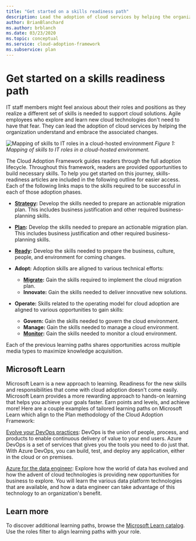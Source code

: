```yaml
---
title: "Get started on a skills readiness path"
description: Lead the adoption of cloud services by helping the organization understand and embrace the associated changes by exploring a skills readiness path.
author: BrianBlanchard
ms.author: brblanch
ms.date: 03/23/2020
ms.topic: conceptual
ms.service: cloud-adoption-framework
ms.subservice: plan
---
```


# Get started on a skills readiness path

IT staff members might feel anxious about their roles and positions as they realize a different set of skills is needed to support cloud solutions. Agile employees who explore and learn new cloud technologies don't need to have that fear. They can lead the adoption of cloud services by helping the organization understand and embrace the associated changes.

![Mapping of skills to IT roles in a cloud-hosted environment](../_images/skills-guidance.png)
_Figure 1: Mapping of skills to IT roles in a cloud-hosted environment._

The Cloud Adoption Framework guides readers through the full adoption lifecycle. Throughout this framework, readers are provided opportunities to build necessary skills. To help you get started on this journey, skills-readiness articles are included in the following outline for easier access. Each of the following links maps to the skills required to be successful in each of those adoption phases.

- **[Strategy](../strategy/suggested-skills.md):** Develop the skills needed to prepare an actionable migration plan. This includes business justification and other required business-planning skills.
- **[Plan](./suggested-skills.md):** Develop the skills needed to prepare an actionable migration plan. This includes business justification and other required business-planning skills.
- **[Ready](../ready/suggested-skills.md):** Develop the skills needed to prepare the business, culture, people, and environment for coming changes.

- **Adopt:** Adoption skills are aligned to various technical efforts:
  - **[Migrate](../migrate/suggested-skills.md):** Gain the skills required to implement the cloud migration plan.
  - **Innovate:** Gain the skills needed to deliver innovative new solutions.

- **Operate:** Skills related to the operating model for cloud adoption are aligned to various opportunities to gain skills:
  - **Govern:** Gain the skills needed to govern the cloud environment.
  - **Manage:** Gain the skills needed to manage a cloud environment.
  - **[Monitor](../manage/monitor/suggested-skills.md):** Gain the skills needed to monitor a cloud environment.

Each of the previous learning paths shares opportunities across multiple media types to maximize knowledge acquisition.

## Microsoft Learn

Microsoft Learn is a new approach to learning. Readiness for the new skills and responsibilities that come with cloud adoption doesn't come easily. Microsoft Learn provides a more rewarding approach to hands-on learning that helps you achieve your goals faster. Earn points and levels, and achieve more!
Here are a couple examples of tailored learning paths on Microsoft Learn which align to the Plan methodology of the Cloud Adoption Framework:

<!-- docsTest:ignore "on premises" -->

[Evolve your DevOps practices](/learn/paths/evolve-your-devops-practices): DevOps is the union of people, process, and products to enable continuous delivery of value to your end users. Azure DevOps is a set of services that gives you the tools you need to do just that. With Azure DevOps, you can build, test, and deploy any application, either in the cloud or on premises.

[Azure for the data engineer](/learn/paths/azure-for-the-data-engineer): Explore how the world of data has evolved and how the advent of cloud technologies is providing new opportunities for business to explore. You will learn the various data platform technologies that are available, and how a data engineer can take advantage of this technology to an organization's benefit.

## Learn more

To discover additional learning paths, browse the [Microsoft Learn catalog](/learn/browse). Use the roles filter to align learning paths with your role.
